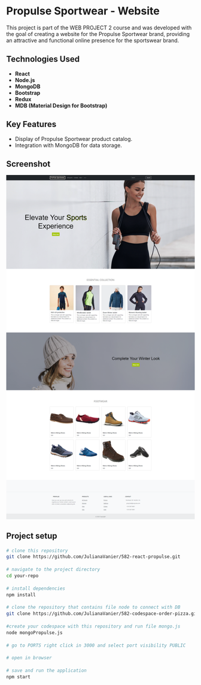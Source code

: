 # Propulse Sportwear - Website

This project is part of the WEB PROJECT 2 course and was developed with the goal of creating a website for the Propulse Sportwear brand, providing an attractive and functional online presence for the sportswear brand.

## Technologies Used

- **React**
- **Node.js**
- **MongoDB**
- **Bootstrap**
- **Redux**
- **MDB (Material Design for Bootstrap)**

## Key Features

- Display of Propulse Sportwear product catalog.
- Integration with MongoDB for data storage.

## Screenshot
![Project Image](/docs/propulse.png)

## Project setup

```bash
# clone this repository
git clone https://github.com/JulianaVanier/582-react-propulse.git

# navigate to the project directory
cd your-repo

# install dependencies
npm install

# clone the repository that contains file node to connect with DB
git clone https://github.com/JulianaVanier/582-codespace-order-pizza.git

#create your codespace with this repository and run file mongo.js
node mongoPropulse.js

# go to PORTS right click in 3000 and select port visibility PUBLIC

# open in browser

# save and run the application
npm start
